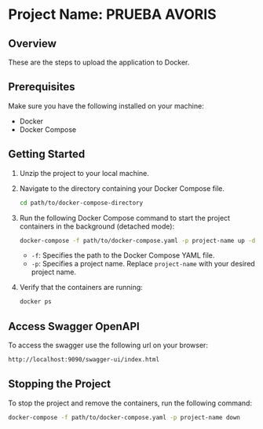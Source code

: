 # Project Name: PRUEBA AVORIS

## Overview
These are the steps to upload the application to Docker.

## Prerequisites
Make sure you have the following installed on your machine:
- Docker
- Docker Compose

## Getting Started
1. Unzip the project to your local machine.


2. Navigate to the directory containing your Docker Compose file.
   ```bash
   cd path/to/docker-compose-directory
   ```

3. Run the following Docker Compose command to start the project containers in the background (detached mode):
   ```bash
   docker-compose -f path/to/docker-compose.yaml -p project-name up -d
   ```
    - `-f`: Specifies the path to the Docker Compose YAML file.
    - `-p`: Specifies a project name. Replace `project-name` with your desired project name.


4. Verify that the containers are running:
   ```bash
   docker ps
   ```

## Access Swagger OpenAPI
To access the swagger use the following url on your browser:
   ```bash
   http://localhost:9090/swagger-ui/index.html
   ```

## Stopping the Project
To stop the project and remove the containers, run the following command:
   ```bash
   docker-compose -f path/to/docker-compose.yaml -p project-name down
   ```